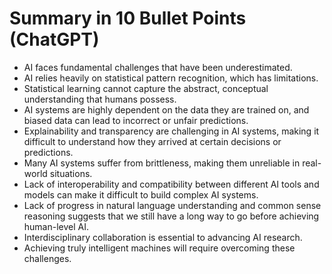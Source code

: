 # Summary in 10 Bullet Points (ChatGPT)
- AI faces fundamental challenges that have been underestimated.
- AI relies heavily on statistical pattern recognition, which has limitations.
- Statistical learning cannot capture the abstract, conceptual understanding that humans possess.
- AI systems are highly dependent on the data they are trained on, and biased data can lead to incorrect or unfair predictions.
- Explainability and transparency are challenging in AI systems, making it difficult to understand how they arrived at certain decisions or predictions.
- Many AI systems suffer from brittleness, making them unreliable in real-world situations.
- Lack of interoperability and compatibility between different AI tools and models can make it difficult to build complex AI systems.
- Lack of progress in natural language understanding and common sense reasoning suggests that we still have a long way to go before achieving human-level AI.
- Interdisciplinary collaboration is essential to advancing AI research.
- Achieving truly intelligent machines will require overcoming these challenges.
